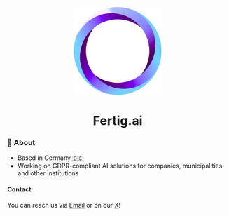 <div align="center">
  <a href="https://github.com/fertigai">
    <img src="https://github.com/fertigai/.github/blob/main/public/media/logo_circle.png?raw=true" width="200px">
  </a>
</div>
<div align="center">
<h1>Fertig.ai</h1>
</div>

### 💫 About
- Based in Germany 🇩🇪
- Working on GDPR-compliant AI solutions for companies, municipalities and other institutions

#### Contact
You can reach us via <a href="mailto:hey@fertig.ai">Email</a> or on our <a href="https://x.com/fertigai">X</a>!
